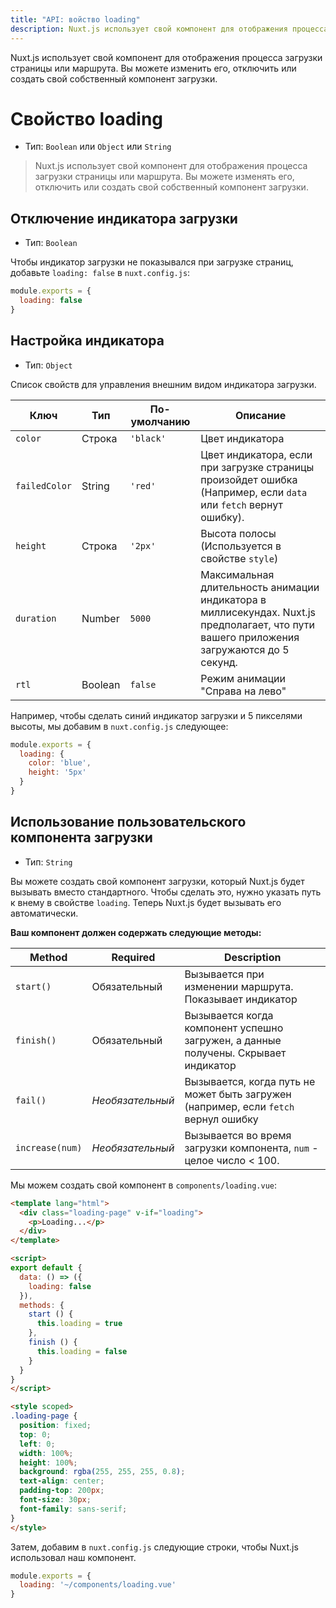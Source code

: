 ```yaml
---
title: "API: войство loading"
description: Nuxt.js использует свой компонент для отображения процесса загрузки страницы или маршрута. Вы можете изменить его, отключить или создать свой собственный компонент загрузки.
---
```


Nuxt.js использует свой компонент для отображения процесса загрузки страницы или маршрута. Вы можете изменить его, отключить или создать свой собственный компонент загрузки.

# Свойство loading

- Тип: `Boolean` или `Object` или `String`

> Nuxt.js использует свой компонент для отображения процесса загрузки страницы или маршрута. Вы можете изменять его, отключить или создать свой собственный компонент загрузки.

## Отключение индикатора загрузки

- Тип: `Boolean`

Чтобы индикатор загрузки не показывался при загрузке страниц, добавьте `loading: false` в `nuxt.config.js`:
```js
module.exports = {
  loading: false
}
```

## Настройка индикатора

- Тип: `Object`

Список свойств для управления внешним видом индикатора загрузки.

| Ключ | Тип | По-умолчанию | Описание |
|-----|------|---------|-------------|
| `color` | Строка | `'black'` | Цвет индикатора |
| `failedColor` | String | `'red'` | Цвет индикатора, если при загрузке страницы произойдет ошибка (Например, если `data` или `fetch` вернут ошибку). |
| `height` | Строка | `'2px'` | Высота полосы (Используется в свойстве `style`) |
| `duration` | Number | `5000` | Максимальная длительность анимации индикатора в миллисекундах. Nuxt.js предполагает, что пути вашего приложения загружаются до 5 секунд. |
| `rtl` | Boolean | `false` | Режим анимации "Справа на лево" |

Например, чтобы сделать синий индикатор загрузки и 5 пикселями высоты, мы добавим в `nuxt.config.js` следующее:

```js
module.exports = {
  loading: {
    color: 'blue',
    height: '5px'
  }
}
```

## Использование пользовательского компонента загрузки

- Тип: `String`


Вы можете создать свой компонент загрузки, который Nuxt.js будет вызывать вместо стандартного. Чтобы сделать это, нужно указать путь к внему в свойстве `loading`. Теперь Nuxt.js будет вызывать его автоматически.

**Ваш компонент должен содержать следующие методы:**

| Method | Required | Description |
|--------|----------|-------------|
| `start()` | Обязательный | Вызывается при изменении маршрута. Показывает индикатор |
| `finish()` | Обязательный | Вызывается когда компонент успешно загружен, а данные получены. Скрывает индикатор |
| `fail()` | *Необязательный* | Вызывается, когда путь не может быть загружен (например, если `fetch` вернул ошибку |
| `increase(num)` | *Необязательный* |Вызывается во время загрузки компонента, `num` - целое число < 100. |

Мы можем создать свой компонент в `components/loading.vue`:
```html
<template lang="html">
  <div class="loading-page" v-if="loading">
    <p>Loading...</p>
  </div>
</template>

<script>
export default {
  data: () => ({
    loading: false
  }),
  methods: {
    start () {
      this.loading = true
    },
    finish () {
      this.loading = false
    }
  }
}
</script>

<style scoped>
.loading-page {
  position: fixed;
  top: 0;
  left: 0;
  width: 100%;
  height: 100%;
  background: rgba(255, 255, 255, 0.8);
  text-align: center;
  padding-top: 200px;
  font-size: 30px;
  font-family: sans-serif;
}
</style>
```

Затем, добавим в `nuxt.config.js` следующие строки, чтобы Nuxt.js использовал наш компонент. 

```js
module.exports = {
  loading: '~/components/loading.vue'
}
```
